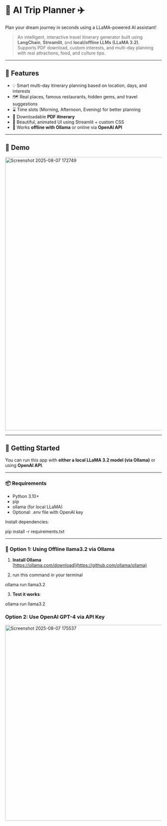 # 🧠 AI Trip Planner ✈️  
Plan your dream journey in seconds using a LLaMA-powered AI assistant!

> An intelligent, interactive travel itinerary generator built using **LangChain**, **Streamlit**, and **local/offline LLMs (LLaMA 3.2)**.  
> Supports PDF download, custom interests, and multi-day planning with real attractions, food, and culture tips.

---

## 🌟 Features

- 💡 Smart multi-day itinerary planning based on location, days, and interests
- 🗺️ Real places, famous restaurants, hidden gems, and travel suggestions
- ⌛ Time slots (Morning, Afternoon, Evening) for better planning
- 🧾 Downloadable **PDF itinerary**
- 🎨 Beautiful, animated UI using Streamlit + custom CSS
- 🔌 Works **offline with Ollama** or online via **OpenAI API**

---

## 📸 Demo

<img width="1907" height="876" alt="Screenshot 2025-08-07 172749" src="https://github.com/user-attachments/assets/413cbfc5-3454-4109-9b76-d6cf956340ec" />

---

## 🚀 Getting Started

You can run this app with **either a local LLaMA 3.2 model (via Ollama)** or using **OpenAI API**.

---

### 📦 Requirements

- Python 3.10+
- pip
- ollama (for local LLaMA)
- Optional: .env file with OpenAI key

Install dependencies:

pip install -r requirements.txt

---

### 🧠 Option 1: Using Offline llama3.2 via Ollama

1. **Install Ollama**  
   [https://ollama.com/download](https://github.com/ollama/ollama)

2. run this command in your terminal

  ollama run llama3.2

3. **Test it works**:
  
  ollama run llama3.2

### Option 2: Use OpenAI GPT-4 via API Key

<img width="536" height="627" alt="Screenshot 2025-08-07 175537" src="https://github.com/user-attachments/assets/960ada4e-1183-480d-9832-9ad90fddfe06" />

